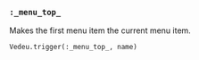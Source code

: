 ### `:_menu_top_`

Makes the first menu item the current menu item.

    Vedeu.trigger(:_menu_top_, name)
